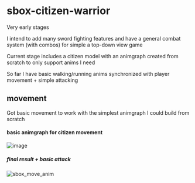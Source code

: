 # sbox-citizen-warrior

Very early stages

I intend to add many sword fighting features and have a general combat system (with combos) for simple a top-down view game

Current stage includes a citizen model with an animgraph created from scratch to only support anims I need

So far I have basic walking/running anims synchronized with player movement + simple attacking

## movement
Got basic movement to work with the simplest animgraph I could build from scratch

#### basic animgraph for citizen movement
![image](https://user-images.githubusercontent.com/7261234/194384710-5edc3339-b8a0-4830-80f2-1eb509a91834.png)
##### final result + basic attack
![sbox_move_anim](https://user-images.githubusercontent.com/7261234/194384881-92f6f3f2-b5cb-434e-8b38-129b7571547d.gif)


